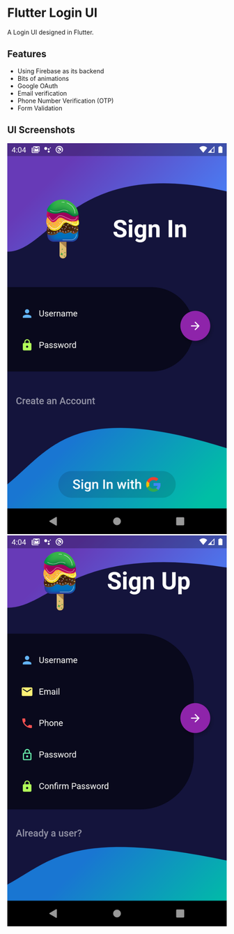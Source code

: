 # Flutter Login UI

A Login UI designed in Flutter.

## Features

 - Using Firebase as its backend
 - Bits of animations
 - Google OAuth
 - Email verification
 - Phone Number Verification (OTP)
 - Form Validation
  
## UI Screenshots
![Sign In UI](/demo/signin.png)
![Sign Up UI](/demo/signup.png)
